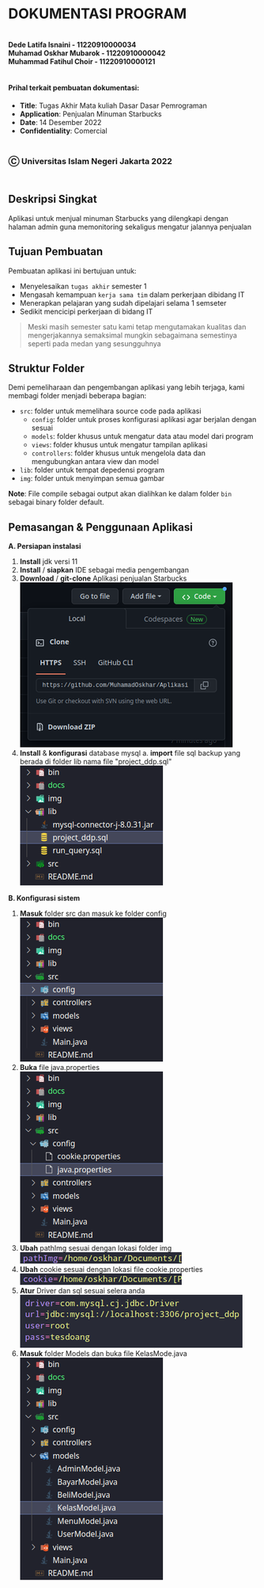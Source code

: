 # DOKUMENTASI PROGRAM
#### <br/>Dede Latifa Isnaini - 11220910000034<br/>Muhamad Oskhar Mubarok - 11220910000042<br/>Muhammad Fatihul Choir - 11220910000121
#### <br/>Prihal terkait pembuatan dokumentasi:

* **Title**: Tugas Akhir Mata kuliah Dasar Dasar Pemrograman
* **Application**: Penjualan Minuman Starbucks
* **Date**: 14 Desember 2022
* **Confidentiality**: Comercial

### <br/>Ⓒ Universitas Islam Negeri Jakarta 2022

## <br/>Deskripsi Singkat

Aplikasi untuk menjual minuman Starbucks yang dilengkapi dengan halaman admin guna memonitoring sekaligus mengatur jalannya penjualan

## Tujuan Pembuatan

Pembuatan aplikasi ini bertujuan untuk:
* Menyelesaikan `tugas akhir` semester 1
* Mengasah kemampuan `kerja sama tim` dalam perkerjaan dibidang IT
* Menerapkan pelajaran yang sudah dipelajari selama 1 semseter
* Sedikit mencicipi perkerjaan di bidang IT

> Meski masih semester satu kami tetap mengutamakan kualitas dan mengerjakannya semaksimal mungkin sebagaimana semestinya seperti pada medan yang sesungguhnya

## Struktur Folder

Demi pemeliharaan dan pengembangan aplikasi yang lebih terjaga, kami membagi folder menjadi beberapa bagian:

* `src`: folder untuk memelihara source code pada aplikasi
  - `config`: folder untuk proses konfigurasi aplikasi agar berjalan dengan sesuai
  - `models`: folder khusus untuk mengatur data atau model dari program
  - `views`: folder khusus untuk mengatur tampilan aplikasi
  - `controllers`: folder khusus untuk mengelola data dan mengubungkan antara view dan model
* `lib`: folder untuk tempat depedensi program
* `img`: folder untuk menyimpan semua gambar

**Note**: File compile sebagai output akan dialihkan ke dalam folder `bin` sebagai binary folder default.

## Pemasangan & Penggunaan Aplikasi

**A. Persiapan instalasi**
  1. **Install** jdk versi 11
  2. **Install** / **siapkan** IDE sebagai media pengembangan
  3. **Download** / **git-clone** Aplikasi penjualan Starbucks<br/>
  ![Ini Gambar](docs/img/d0.png)
  4. **Install** & **konfigurasi** database mysql
    a. **import** file sql backup yang berada di folder lib nama file "project_ddp.sql"<br/>
    ![Ini Gambar](docs/img/d1.png)

**B. Konfigurasi sistem**
  1. **Masuk** folder src dan masuk ke folder config<br/>
  ![Ini Gambar](docs/img/d2.png)
  2. **Buka** file java.properties<br/>
  ![Ini Gambar](docs/img/d3.png)
  3. **Ubah** pathImg sesuai dengan lokasi folder img<br/>
  ![Ini Gambar](docs/img/d4.png)
  4. **Ubah** cookie sesuai dengan lokasi file cookie.properties<br/>
  ![Ini Gambar](docs/img/d5.png)
  5. **Atur** Driver dan sql sesuai selera anda<br/>
  ![Ini Gambar](docs/img/d6.png)
  6. **Masuk** folder Models dan buka file KelasMode.java<br/>
  ![Ini Gambar](docs/img/d7.png)
  
    
    